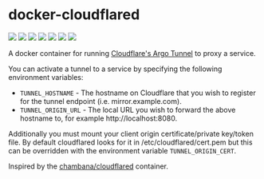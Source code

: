 # docker-cloudflared
<p>
  <a href="https://github.com/msnelling/cloudflared/blob/master/LICENSE"><img src="https://badgen.net/github/license/msnelling/cloudflared?color=cyan"/></a>
  <a href="https://cloud.docker.com/repository/docker/msnelling/cloudflared"><img src="https://images.microbadger.com/badges/image/msnelling/cloudflared.svg"/></a>
  <a href="https://cloud.docker.com/repository/docker/msnelling/cloudflared"><img src="https://badgen.net/docker/pulls/msnelling/cloudflared?icon=docker&label=pulls"/></a>
  <a href="https://cloud.docker.com/repository/docker/msnelling/cloudflared"><img src="https://badgen.net/docker/stars/msnelling/cloudflared?icon=docker&label=stars"/></a>
  <a href="https://github.com/msnelling/cloudflared"><img src="https://badgen.net/github/forks/msnelling/cloudflared?icon=github&label=forks"/></a>
  <a href="https://github.com/msnelling/cloudflared"><img src="https://badgen.net/github/stars/msnelling/cloudflared?icon=github&label=stars"/></a>
  <a href="https://cloud.docker.com/repository/docker/msnelling/cloudflared/builds"><img src="https://badgen.net/github/status/msnelling/cloudflared"/></a>
</p>

A docker container for running [Cloudflare's Argo Tunnel](https://developers.cloudflare.com/argo-tunnel/quickstart/) to proxy a service.

You can activate a tunnel to a service by specifying the following environment variables:

* `TUNNEL_HOSTNAME` - The hostname on Cloudflare that you wish to register for the tunnel endpoint (i.e. mirror.example.com).
* `TUNNEL_ORIGIN_URL` - The local URL you wish to forward the above hostname to, for example http://localhost:8080.

Additionally you must mount your client origin certificate/private key/token file. By default cloudflared looks for it in /etc/cloudflared/cert.pem but this can be overridden with the environment variable `TUNNEL_ORIGIN_CERT`.

Inspired by the [chambana/cloudflared](https://hub.docker.com/r/chambana/cloudflared) container.